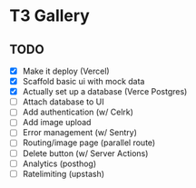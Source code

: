 # T3 Gallery

## TODO

- [x] Make it deploy (Vercel)
- [x] Scaffold basic ui with mock data
- [x] Actually set up a database (Verce Postgres)
- [ ] Attach database to UI
- [ ] Add authentication (w/ Celrk)
- [ ] Add image upload
- [ ] Error management (w/ Sentry)
- [ ] Routing/image page (parallel route)
- [ ] Delete button (w/ Server Actions)
- [ ] Analytics (posthog)
- [ ] Ratelimiting (upstash)
